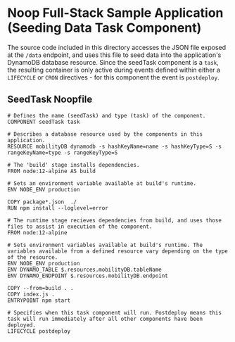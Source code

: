 # Noop Full-Stack Sample Application (Seeding Data Task Component)

The source code included in this directory accesses the JSON file exposed at the `/data` endpoint, and uses this file to seed data into the application's DynamoDB database resource. Since the seedTask component is a `task`, the resulting container is only active during events defined within either a `LIFECYCLE` or `CRON` directives - for this component the event is `postdeploy`.

## SeedTask Noopfile
```
# Defines the name (seedTask) and type (task) of the component.
COMPONENT seedTask task

# Describes a database resource used by the components in this application.
RESOURCE mobilityDB dynamodb -s hashKeyName=name -s hashKeyType=S -s rangeKeyName=type -s rangeKeyType=S

# The 'build' stage installs dependencies.
FROM node:12-alpine AS build

# Sets an environment variable available at build's runtime.
ENV NODE_ENV production

COPY package*.json  ./
RUN npm install --loglevel=error

# The runtime stage recieves dependencies from build, and uses those files to assist in execution of the component.
FROM node:12-alpine

# Sets environment variables available at build's runtime. The variables available from a defined resource vary depending on the type of the resource.
ENV NODE_ENV production
ENV DYNAMO_TABLE $.resources.mobilityDB.tableName
ENV DYNAMO_ENDPOINT $.resources.mobilityDB.endpoint

COPY --from=build . .
COPY index.js .
ENTRYPOINT npm start

# Specifies when this task component will run. Postdeploy means this task will run immediately after all other components have been deployed.
LIFECYCLE postdeploy
```

